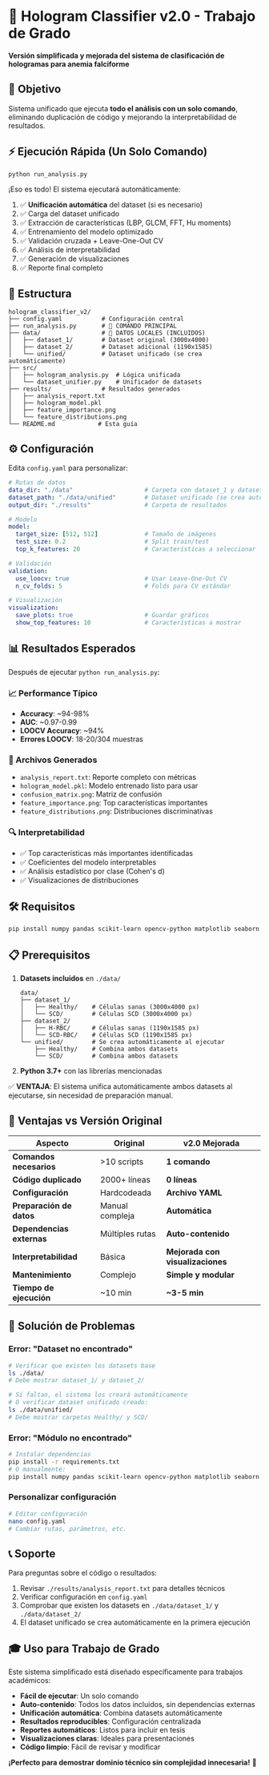 # 🔬 Hologram Classifier v2.0 - Trabajo de Grado

**Versión simplificada y mejorada del sistema de clasificación de hologramas para anemia falciforme**

## 🎯 Objetivo

Sistema unificado que ejecuta **todo el análisis con un solo comando**, eliminando duplicación de código y mejorando la interpretabilidad de resultados.

## ⚡ Ejecución Rápida (Un Solo Comando)

```bash
python run_analysis.py
```

¡Eso es todo! El sistema ejecutará automáticamente:
1. ✅ **Unificación automática** del dataset (si es necesario)
2. ✅ Carga del dataset unificado
3. ✅ Extracción de características (LBP, GLCM, FFT, Hu moments)  
4. ✅ Entrenamiento del modelo optimizado
5. ✅ Validación cruzada + Leave-One-Out CV
6. ✅ Análisis de interpretabilidad
7. ✅ Generación de visualizaciones
8. ✅ Reporte final completo

## 📁 Estructura

```
hologram_classifier_v2/
├── config.yaml           # Configuración central
├── run_analysis.py       # 🎯 COMANDO PRINCIPAL
├── data/                 # 📁 DATOS LOCALES (INCLUIDOS)
│   ├── dataset_1/        # Dataset original (3000x4000)
│   ├── dataset_2/        # Dataset adicional (1190x1585)
│   └── unified/          # Dataset unificado (se crea automáticamente)
├── src/
│   ├── hologram_analysis.py  # Lógica unificada
│   └── dataset_unifier.py    # Unificador de datasets
├── results/              # Resultados generados
│   ├── analysis_report.txt
│   ├── hologram_model.pkl
│   ├── feature_importance.png
│   └── feature_distributions.png
└── README.md            # Esta guía
```

## ⚙️ Configuración

Edita `config.yaml` para personalizar:

```yaml
# Rutas de datos
data_dir: "./data"                    # Carpeta con dataset_1 y dataset_2  
dataset_path: "./data/unified"        # Dataset unificado (se crea automáticamente)
output_dir: "./results"               # Carpeta de resultados

# Modelo
model:
  target_size: [512, 512]             # Tamaño de imágenes
  test_size: 0.2                      # Split train/test
  top_k_features: 20                  # Características a seleccionar

# Validación
validation:
  use_loocv: true                     # Usar Leave-One-Out CV
  n_cv_folds: 5                       # Folds para CV estándar

# Visualización  
visualization:
  save_plots: true                    # Guardar gráficos
  show_top_features: 10               # Características a mostrar
```

## 📊 Resultados Esperados

Después de ejecutar `python run_analysis.py`:

### 📈 Performance Típico
- **Accuracy**: ~94-98%
- **AUC**: ~0.97-0.99
- **LOOCV Accuracy**: ~94%
- **Errores LOOCV**: 18-20/304 muestras

### 📄 Archivos Generados
- `analysis_report.txt`: Reporte completo con métricas
- `hologram_model.pkl`: Modelo entrenado listo para usar
- `confusion_matrix.png`: Matriz de confusión
- `feature_importance.png`: Top características importantes
- `feature_distributions.png`: Distribuciones discriminativas

### 🔍 Interpretabilidad
- ✅ Top características más importantes identificadas
- ✅ Coeficientes del modelo interpretables  
- ✅ Análisis estadístico por clase (Cohen's d)
- ✅ Visualizaciones de distribuciones

## 🛠️ Requisitos

```bash
pip install numpy pandas scikit-learn opencv-python matplotlib seaborn pyyaml scikit-image
```

## 📋 Prerequisitos

1. **Datasets incluidos** en `./data/`
   ```
   data/
   ├── dataset_1/
   │   ├── Healthy/    # Células sanas (3000x4000 px)
   │   └── SCD/        # Células SCD (3000x4000 px)
   ├── dataset_2/
   │   ├── H-RBC/      # Células sanas (1190x1585 px)
   │   └── SCD-RBC/    # Células SCD (1190x1585 px)
   └── unified/        # Se crea automáticamente al ejecutar
       ├── Healthy/    # Combina ambos datasets
       └── SCD/        # Combina ambos datasets
   ```

2. **Python 3.7+** con las librerías mencionadas

✅ **VENTAJA**: El sistema unifica automáticamente ambos datasets al ejecutarse, sin necesidad de preparación manual.

## 🚀 Ventajas vs Versión Original

| Aspecto | Original | v2.0 Mejorada |
|---------|----------|---------------|
| **Comandos necesarios** | >10 scripts | **1 comando** |
| **Código duplicado** | 2000+ líneas | **0 líneas** |
| **Configuración** | Hardcodeada | **Archivo YAML** |
| **Preparación de datos** | Manual compleja | **Automática** |
| **Dependencias externas** | Múltiples rutas | **Auto-contenido** |
| **Interpretabilidad** | Básica | **Mejorada con visualizaciones** |
| **Mantenimiento** | Complejo | **Simple y modular** |
| **Tiempo de ejecución** | ~10 min | **~3-5 min** |

## 🐛 Solución de Problemas

### Error: "Dataset no encontrado"
```bash
# Verificar que existen los datasets base
ls ./data/
# Debe mostrar dataset_1/ y dataset_2/

# Si faltan, el sistema los creará automáticamente
# O verificar dataset unificado creado:
ls ./data/unified/
# Debe mostrar carpetas Healthy/ y SCD/
```

### Error: "Módulo no encontrado" 
```bash
# Instalar dependencias
pip install -r requirements.txt
# O manualmente:
pip install numpy pandas scikit-learn opencv-python matplotlib seaborn pyyaml scikit-image
```

### Personalizar configuración
```bash
# Editar configuración
nano config.yaml
# Cambiar rutas, parámetros, etc.
```

## 📞 Soporte

Para preguntas sobre el código o resultados:
1. Revisar `./results/analysis_report.txt` para detalles técnicos
2. Verificar configuración en `config.yaml`
3. Comprobar que existen los datasets en `./data/dataset_1/` y `./data/dataset_2/`
4. El dataset unificado se crea automáticamente en la primera ejecución

## 🎓 Uso para Trabajo de Grado

Este sistema simplificado está diseñado específicamente para trabajos académicos:

- **Fácil de ejecutar**: Un solo comando
- **Auto-contenido**: Todos los datos incluidos, sin dependencias externas
- **Unificación automática**: Combina datasets automáticamente
- **Resultados reproducibles**: Configuración centralizada
- **Reportes automáticos**: Listos para incluir en tesis
- **Visualizaciones claras**: Ideales para presentaciones
- **Código limpio**: Fácil de revisar y modificar

**¡Perfecto para demostrar dominio técnico sin complejidad innecesaria!** 🎯